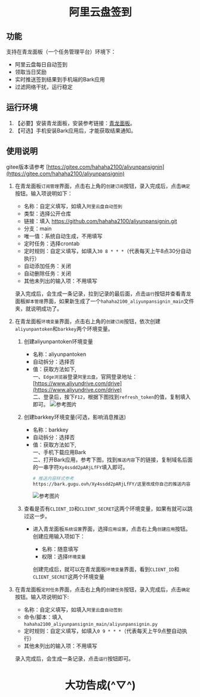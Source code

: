 <!--
 * @Author: WT-H-PC else001@sina.com
 * @Date: 2023-12-01 22:42:12
 * @LastEditors: WT-H-PC else001@sina.com
 * @LastEditTime: 2023-12-02 12:57:18
 * @Description: 
-->
<h1 align="center">阿里云盘签到</h1>

## 功能
支持在青龙面板（一个任务管理平台）环境下：
- 阿里云盘每日自动签到
- 领取当日奖励
- 实时推送签到结果到手机端的Bark应用
- 过滤网络干扰，运行稳定


## 运行环境
1. 【必要】安装青龙面板，安装参考链接：[青龙面板](https://github.com/whyour/qinglong)。
2. 【可选】手机安装Bark应用后，才能获取结果通知。


## 使用说明
gitee版本请参考 [https://gitee.com/hahaha2100/aliyunpansignin](https://gitee.com/hahaha2100/aliyunpansignin)
1. 在青龙面板`订阅管理`界面，点击右上角的`创建订阅`按钮，录入完成后，点击`确定`按钮。输入项说明如下：
    - 名称：自定义填写，如填入`阿里云盘自动签到`
    - 类型：选择公开仓库
    - 链接：填入 https://github.com/hahaha2100/aliyunpansignin.git
    - 分支：main
    - 唯一值：系统自动生成，不用填写
    - 定时任务：选择crontab
    - 定时规则：自定义填写，如填入`30 8 * * *`（代表每天上午8点30分自动执行）
    - 自动添加任务：关闭
    - 自动删除任务：关闭
    - 其他未列出的输入项：不用填写<br/>

    录入完成后，会生成一条记录，拉到记录的最后面，点击`运行`按钮并查看青龙面板`脚本管理`界面，如果新生成了一个`hahaha2100_aliyunpansignin_main`文件夹，就说明成功了。

2. 在青龙面板`环境变量`界面，点击右上角的`创建订阅`按钮，依次创建`aliyunpantoken`和`barkkey`两个环境变量。<br/>
    1. 创建aliyunpantoken环境变量
        - 名称：aliyunpantoken
        - 自动拆分：选择否
        - 值：获取方法如下,<br/>
            一、`Edge浏览器`登录`阿里云盘`，官网登录地址：[https://www.aliyundrive.com/drive](https://www.aliyundrive.com/drive)<br/>
            二、登录后，按下`F12`，根据下图找到`refresh_token`的值，复制填入即可。
            ![参考图片](https://pic.imgdb.cn/item/656a1b59c458853aefb0c0de.png)

    2. 创建barkkey环境变量(可选，影响消息推送)
        - 名称：barkkey
        - 自动拆分：选择否
        - 值：获取方法如下,<br/>
              一、手机下载应用Bark<br/>
              二、打开Bark应用，参考下图，找到`推送内容`下的链接，复制域名后面的一串字符`Xy4ssdd2pARjLfFY`填入即可。
            ```bash
            # 推送内容样式参考
            https://bark.gugu.ovh/Xy4ssdd2pARjLfFY/这里改成你自己的推送内容
            ```
            ![参考图片](https://pic.imgdb.cn/item/656a1b62c458853aefb0dc27.png)<br/>

    3. 查看是否有`CLIENT_ID`和`CLIENT_SECRET`这两个环境变量，如果有就可以跳过这一步。
        - 进入青龙面板`系统设置`界面，选择`应用设置`，点击右上角`创建应用`按钮。创建应用输入项如下：
            - 名称：随意填写
            - 权限：选择`环境变量`<br/>
            
            创建完成后，就可以在青龙面板`环境变量`界面，看到`CLIENT_ID`和`CLIENT_SECRET`这两个环境变量

3. 在青龙面板`定时任务`界面，点击右上角的`创建任务`按钮，录入完成后，点击`确定`按钮。输入项说明如下:
    - 名称：自定义填写，如填入`阿里云盘自动签到`
    - 命令/脚本：填入`hahaha2100_aliyunpansignin_main/aliyunpansignin.py`
    - 定时规则：自定义填写，如填入`0 9 * * *`（代表每天上午9点整自动执行）
    - 其他未列出的输入项：不用填写

    录入完成后，会生成一条记录，点击`运行`按钮即可。

<h1 align="center">大功告成(^▽^)</h1>